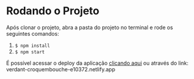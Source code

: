 # Rodando o Projeto

Após clonar o projeto, abra a pasta do projeto no terminal e rode os seguintes comandos:

1. `$ npm install`
2. `$ npm start`

É possível acessar o deploy da aplicação [clicando aqui](https://verdant-croquembouche-e10372.netlify.app) ou através do link: verdant-croquembouche-e10372.netlify.app
